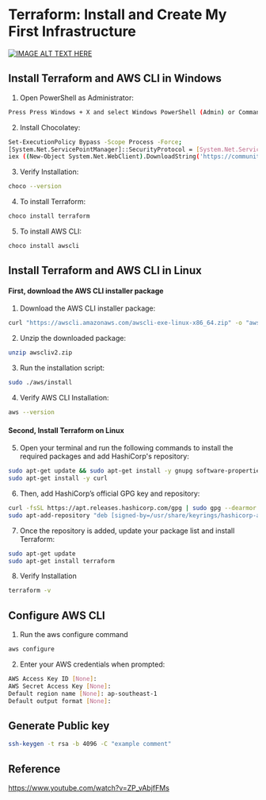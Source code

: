 # Terraform: Install and Create My First Infrastructure

[![IMAGE ALT TEXT HERE](https://img.youtube.com/vi/QTXNUg4UYhI?si=CX6TWo5wp6mkg3Io)](https://www.youtube.com/watch?v=QTXNUg4UYhI?si=CX6TWo5wp6mkg3Io)

## Install Terraform and AWS CLI in Windows
1. Open PowerShell as Administrator:

```bash
Press Press Windows + X and select Windows PowerShell (Admin) or Command Prompt (Admin)
```

2. Install Chocolatey:

```bash
Set-ExecutionPolicy Bypass -Scope Process -Force; 
[System.Net.ServicePointManager]::SecurityProtocol = [System.Net.ServicePointManager]::SecurityProtocol -bor 3072; 
iex ((New-Object System.Net.WebClient).DownloadString('https://community.chocolatey.org/install.ps1'))
```

3. Verify Installation:

```bash
choco --version
```

4. To install Terraform:

```bash
choco install terraform
```

5. To install AWS CLI:

```bash
choco install awscli
```

## Install Terraform and AWS CLI in Linux
#### First, download the AWS CLI installer package
1. Download the AWS CLI installer package:

```bash
curl "https://awscli.amazonaws.com/awscli-exe-linux-x86_64.zip" -o "awscliv2.zip"
```

2. Unzip the downloaded package:

```bash
unzip awscliv2.zip
```

3. Run the installation script:

```bash
sudo ./aws/install
```

4. Verify AWS CLI Installation: 

```bash
aws --version
```
#### Second, Install Terraform on Linux
5. Open your terminal and run the following commands to install the required packages and add HashiCorp's repository:

```bash
sudo apt-get update && sudo apt-get install -y gnupg software-properties-common
sudo apt-get install -y curl
```

6. Then, add HashiCorp’s official GPG key and repository:

```bash
curl -fsSL https://apt.releases.hashicorp.com/gpg | sudo gpg --dearmor -o /usr/share/keyrings/hashicorp-archive-keyring.gpg
sudo apt-add-repository "deb [signed-by=/usr/share/keyrings/hashicorp-archive-keyring.gpg] https://apt.releases.hashicorp.com $(lsb_release -cs) main"
```

7. Once the repository is added, update your package list and install Terraform:

```bash
sudo apt-get update
sudo apt-get install terraform
```

8. Verify Installation

```bash
terraform -v
```

## Configure AWS CLI

1. Run the aws configure command

```bash
aws configure
```

2. Enter your AWS credentials when prompted:

```bash
AWS Access Key ID [None]: 
AWS Secret Access Key [None]: 
Default region name [None]: ap-southeast-1
Default output format [None]: 
```


## Generate Public key

```bash
ssh-keygen -t rsa -b 4096 -C "example comment"
```

## Reference
https://www.youtube.com/watch?v=ZP_vAbjfFMs
